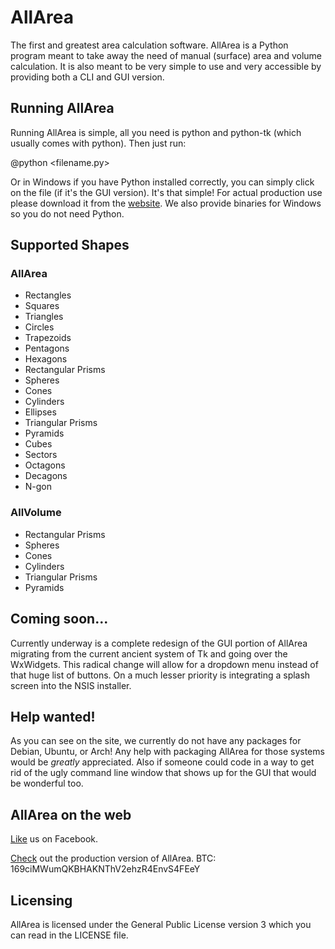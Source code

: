# AllArea

The first and greatest area calculation software.
AllArea is a Python program meant to take away the need of manual (surface) area and volume calculation. It is also meant to be very simple to use and very accessible by providing both a CLI and GUI version.

## Running AllArea
Running AllArea is simple, all you need is python and python-tk (which usually comes with python). Then just run:

@python <filename.py>

Or in Windows if you have Python installed correctly, you can simply click on the file (if it's the GUI version).
It's that simple! For actual production use please download it from the [website](http://burnedtoast.cu.cc/allarea/download). We also provide binaries for Windows so you do not need Python.

## Supported Shapes
### AllArea
* Rectangles
* Squares
* Triangles
* Circles
* Trapezoids
* Pentagons
* Hexagons
* Rectangular Prisms
* Spheres
* Cones
* Cylinders
* Ellipses
* Triangular Prisms
* Pyramids
* Cubes
* Sectors
* Octagons
* Decagons
* N-gon

### AllVolume
* Rectangular Prisms
* Spheres
* Cones
* Cylinders
* Triangular Prisms
* Pyramids

## Coming soon...
Currently underway is a complete redesign of the GUI portion of AllArea migrating from the current ancient system of Tk and going over the WxWidgets. This radical change will allow for a dropdown menu instead of that huge list of buttons. On a much lesser priority is integrating a splash screen into the NSIS installer.

## Help wanted!
As you can see on the site, we currently do not have any packages for Debian, Ubuntu, or Arch! Any help with packaging AllArea for those systems would be *greatly* appreciated. Also if someone could code in a way to get rid of the ugly command line window that shows up for the GUI that would be wonderful too.

## AllArea on the web
[Like](https://www.facebook.com/pages/AllArea/351872431566175) us on Facebook.

[Check](http://burnedtoast.cu.cc/allarea) out the production version of AllArea.
BTC: 169ciMWumQKBHAKNThV2ehzR4EnvS4FEeY

## Licensing
AllArea is licensed under the General Public License version 3 which you can read in the LICENSE file.
